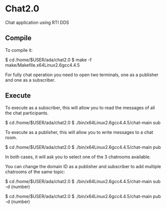 # Chat2.0
Chat application using RTI DDS 

## Compile 

To compile it:
 
$ cd /home/$USER/ada/chat2.0
$ make -f make/Makefile.x64Linux2.6gcc4.4.5

For fully chat operation you need to open two terminals, one as a publisher and
one as a subscriber.

## Execute

To execute as a subscriber, this will allow you to read the messages of all the chat participants. 

$ cd /home/$USER/ada/chat2.0
$ ./bin/x64Linux2.6gcc4.4.5/chat-main sub 

To execute as a publisher, this will allow you to write messages to a chat room.

$ cd /home/$USER/ada/chat2.0
$ ./bin/x64Linux2.6gcc4.4.5/chat-main pub

In both cases, it will ask you to select one of the 3 chatrooms available.

You can change the domain ID as a publisher and subscriber to add multiple chatrooms of the same topic:

$ cd /home/$USER/ada/chat2.0
$ ./bin/x64Linux2.6gcc4.4.5/chat-main sub -d (number)

$ cd /home/$USER/ada/chat2.0
$ ./bin/x64Linux2.6gcc4.4.5/chat-main pub -d (number) 
